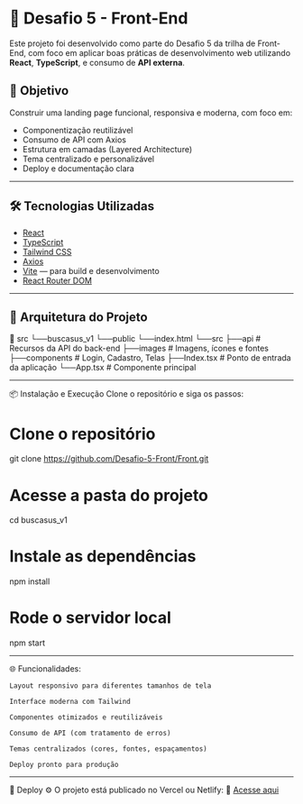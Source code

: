 # 🚀 Desafio 5 - Front-End

Este projeto foi desenvolvido como parte do Desafio 5 da trilha de Front-End, com foco em aplicar boas práticas de desenvolvimento web utilizando **React**, **TypeScript**, e consumo de **API externa**.

## 📌 Objetivo

Construir uma landing page funcional, responsiva e moderna, com foco em:

- Componentização reutilizável
- Consumo de API com Axios
- Estrutura em camadas (Layered Architecture)
- Tema centralizado e personalizável
- Deploy e documentação clara

---

## 🛠️ Tecnologias Utilizadas

- [React](https://reactjs.org/)
- [TypeScript](https://www.typescriptlang.org/)
- [Tailwind CSS](https://tailwindcss.com/)
- [Axios](https://axios-http.com/)
- [Vite](https://vitejs.dev/) — para build e desenvolvimento
- [React Router DOM](https://reactrouter.com/en/main)

---

## 🧱 Arquitetura do Projeto

📁 src
└──buscasus_v1
└──public
└──index.html
└──src
├──api # Recursos da API do back-end
├──images  # Imagens, ícones e fontes
├──components # Login, Cadastro, Telas
├──Index.tsx # Ponto de entrada da aplicação
└──App.tsx # Componente principal
    
    
---

📦 Instalação e Execução
Clone o repositório e siga os passos:

# Clone o repositório
git clone https://github.com/Desafio-5-Front/Front.git

# Acesse a pasta do projeto
cd buscasus_v1

# Instale as dependências
npm install

# Rode o servidor local
npm start

---

🌐 Funcionalidades:

    Layout responsivo para diferentes tamanhos de tela

    Interface moderna com Tailwind

    Componentes otimizados e reutilizáveis

    Consumo de API (com tratamento de erros)

    Temas centralizados (cores, fontes, espaçamentos)

    Deploy pronto para produção

---

📁 Deploy
⚙️  O projeto está publicado no Vercel ou Netlify:
🔗 [Acesse aqui](https://buscasusma-8mp4fznl4-pytwers-projects.vercel.app/)

